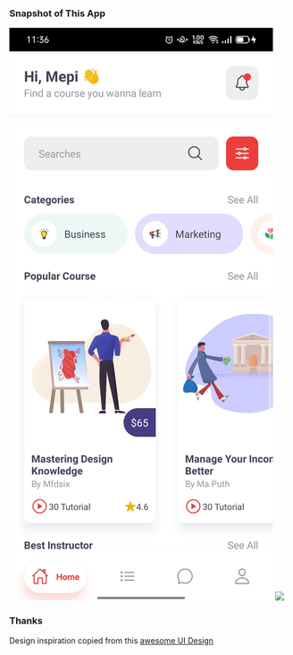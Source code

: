 ### Snapshot of This App

<img src="./snapshots/ss.jpg">
<img src="./snapshots/ss1.jpg">

### Thanks

Design inspiration copied from this [awesome UI Design](https://dribbble.com/shots/16866433-Maan-LMS-Student-Mobile-App-UI-Kit)
